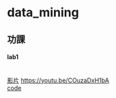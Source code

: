 # data_mining
## 功課
#### lab1
<br />[影片](https://youtu.be/COuzaDxH1bA/ "Title") https://youtu.be/COuzaDxH1bA
<br />[code](https://github.com/Huwalli/data_mining/blob/main/lab1.ipynb)